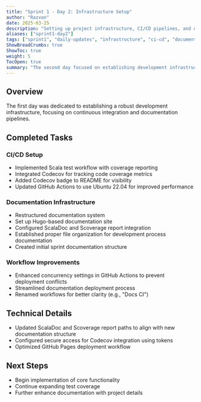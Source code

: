 ```yaml
---
title: "Sprint 1 - Day 2: Infrastructure Setup"
author: "Razvan"
date: 2025-03-25
description: "Setting up project infrastructure, CI/CD pipelines, and documentation systems"
aliases: ["sprint1-day2"]
tags: ["sprint1", "daily-updates", "infrastructure", "ci-cd", "documentation", "git"]
ShowBreadCrumbs: true
ShowToc: true
weight: 5
TocOpen: true
summary: "The second day focused on establishing development infrastructure including GitHub Actions workflows, Codecov integration, and documentation pipelines using Hugo and ScalaDoc."
---
```


## Overview

The first day was dedicated to establishing a robust development infrastructure, focusing on continuous integration and documentation pipelines.

## Completed Tasks

### CI/CD Setup
- Implemented Scala test workflow with coverage reporting
- Integrated Codecov for tracking code coverage metrics
- Added Codecov badge to README for visibility
- Updated GitHub Actions to use Ubuntu 22.04 for improved performance

### Documentation Infrastructure
- Restructured documentation system
- Set up Hugo-based documentation site
- Configured ScalaDoc and Scoverage report integration
- Established proper file organization for development process documentation
- Created initial sprint documentation structure

### Workflow Improvements
- Enhanced concurrency settings in GitHub Actions to prevent deployment conflicts
- Streamlined documentation deployment process
- Renamed workflows for better clarity (e.g., "Docs CI")

## Technical Details
- Updated ScalaDoc and Scoverage report paths to align with new documentation structure
- Configured secure access for Codecov integration using tokens
- Optimized GitHub Pages deployment workflow

## Next Steps
- Begin implementation of core functionality
- Continue expanding test coverage
- Further enhance documentation with project details
